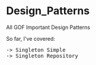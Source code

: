# Design_Patterns
All GOF Important Design Patterns

So far, I've covered:

<pre>
-> Singleton Simple
-> Singleton Repository
</pre>
